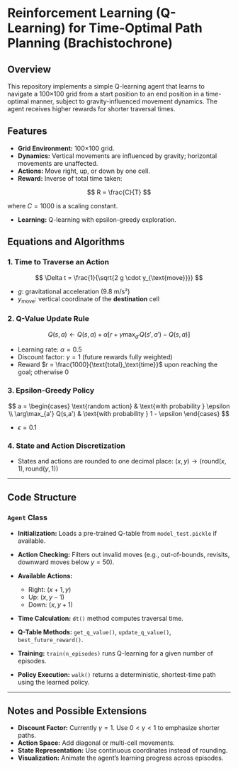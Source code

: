# Reinforcement Learning (Q-Learning) for Time-Optimal Path Planning (Brachistochrone)

## Overview

This repository implements a simple Q-learning agent that learns to navigate a 100×100 grid from a start position to an end position in a time-optimal manner, subject to gravity-influenced movement dynamics. The agent receives higher rewards for shorter traversal times.

## Features

* **Grid Environment:** 100×100 grid.
* **Dynamics:** Vertical movements are influenced by gravity; horizontal movements are unaffected.
* **Actions:** Move right, up, or down by one cell.
* **Reward:** Inverse of total time taken:

$$
R = \frac{C}{T}
$$

  where $C = 1000$ is a scaling constant.
* **Learning:** Q-learning with epsilon-greedy exploration.

## Equations and Algorithms

### 1. Time to Traverse an Action

$$
\Delta t = \frac{1}{\sqrt{2 g \cdot y_{\text{move}}}}
$$

* $g$: gravitational acceleration (9.8 m/s²)
* $y_{\text{move}}$: vertical coordinate of the **destination** cell

### 2. Q-Value Update Rule

$$
Q(s,a) \leftarrow Q(s,a) + \alpha \left[ r + \gamma \max_{a'}Q(s',a') - Q(s,a) \right]
$$

* Learning rate: $\alpha = 0.5$
* Discount factor: $\gamma = 1$ (future rewards fully weighted)
* Reward $r = \frac{1000}{\text{total}_\text{time}}$ upon reaching the goal; otherwise 0

### 3. Epsilon-Greedy Policy

$$
a = 
\begin{cases}
\text{random action} & \text{with probability } \epsilon \\
\arg\max_{a'} Q(s,a') & \text{with probability } 1 - \epsilon
\end{cases}
$$

* $\epsilon = 0.1$

### 4. State and Action Discretization

* States and actions are rounded to one decimal place:
  $(x, y) \rightarrow (\text{round}(x,1), \text{round}(y,1))$

---

## Code Structure

### `Agent` Class

* **Initialization:** Loads a pre-trained Q-table from `model_test.pickle` if available.
* **Action Checking:** Filters out invalid moves (e.g., out-of-bounds, revisits, downward moves below $y = 50$).
* **Available Actions:**

  * Right: $(x+1, y)$
  * Up: $(x, y-1)$
  * Down: $(x, y+1)$
* **Time Calculation:** `dt()` method computes traversal time.
* **Q-Table Methods:** `get_q_value()`, `update_q_value()`, `best_future_reward()`.
* **Training:** `train(n_episodes)` runs Q-learning for a given number of episodes.
* **Policy Execution:** `walk()` returns a deterministic, shortest-time path using the learned policy.

---

## Notes and Possible Extensions

* **Discount Factor:** Currently $\gamma = 1$. Use $0 < \gamma < 1$ to emphasize shorter paths.
* **Action Space:** Add diagonal or multi-cell movements.
* **State Representation:** Use continuous coordinates instead of rounding.
* **Visualization:** Animate the agent’s learning progress across episodes.

